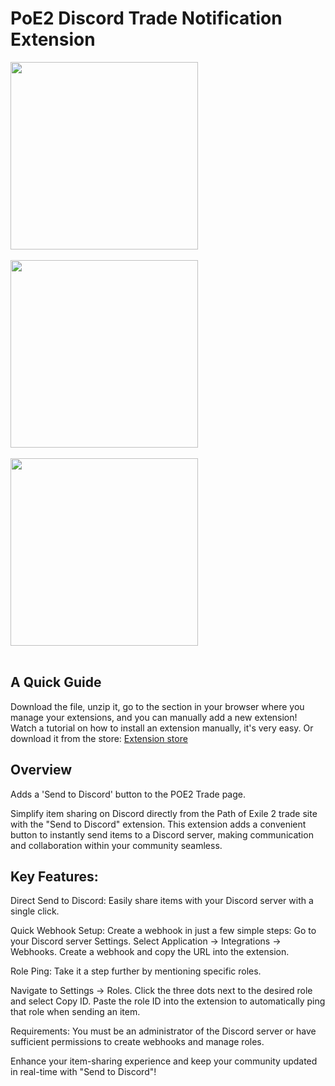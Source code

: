 # PoE2 Discord Trade Notification Extension
 
<img src="https://raw.githubusercontent.com/LorenzoDv/poe2-trade-discord-notification/master/img/1.PNG" width = "300"> <br/><br/>
<img src="https://raw.githubusercontent.com/LorenzoDv/poe2-trade-discord-notification/master/img/4.PNG" width = "300"> <br/><br/>
<img src="https://raw.githubusercontent.com/LorenzoDvpoe2-trade-discord-notification/master/img/5.PNG" width = "300"> <br/><br/>

## A Quick Guide

Download the file, unzip it, go to the section in your browser where you manage your extensions, and you can manually add a new extension! Watch a tutorial on how to install an extension manually, it's very easy.
Or download it from the store: <a href="https://chromewebstore.google.com/detail/poe2-trade-notification-d/nhoepgdimjnhkmcboffifdgofjaliill?hl=en&utm_source=ext_sidebar">Extension store</a>

## Overview
Adds a 'Send to Discord' button to the POE2 Trade page.

Simplify item sharing on Discord directly from the Path of Exile 2 trade site with the "Send to Discord" extension. This extension adds a convenient button to instantly send items to a Discord server, making communication and collaboration within your community seamless.

## Key Features:
Direct Send to Discord: Easily share items with your Discord server with a single click.

Quick Webhook Setup: Create a webhook in just a few simple steps:
Go to your Discord server Settings.
Select Application -> Integrations -> Webhooks.
Create a webhook and copy the URL into the extension.

Role Ping: Take it a step further by mentioning specific roles.

Navigate to Settings -> Roles.
Click the three dots next to the desired role and select Copy ID.
Paste the role ID into the extension to automatically ping that role when sending an item.

Requirements:
You must be an administrator of the Discord server or have sufficient permissions to create webhooks and manage roles.

Enhance your item-sharing experience and keep your community updated in real-time with "Send to Discord"!
